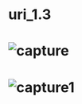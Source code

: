 # uri_1.3
# ![capture](https://user-images.githubusercontent.com/18087611/47859895-7dbeb900-de19-11e8-8588-294002f33ecf.JPG)
# ![capture1](https://user-images.githubusercontent.com/18087611/47859896-7dbeb900-de19-11e8-9d8d-02ebe698eea1.JPG)
